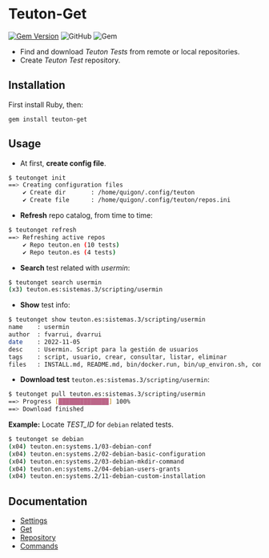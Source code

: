 # Teuton-Get

[![Gem Version](https://badge.fury.io/rb/teuton-get.svg)](https://badge.fury.io/rb/teuton-get)
![GitHub](https://img.shields.io/github/license/dvarrui/teuton-get)
![Gem](https://img.shields.io/gem/dv/teuton-get/0.2.4)

* Find and download _Teuton Tests_ from remote or local repositories.
* Create _Teuton Test_ repository.

## Installation

First install Ruby, then:

```
gem install teuton-get
```

## Usage

* At first, **create config file**.

```bash
$ teutonget init
==> Creating configuration files
    ✔ Create dir       : /home/quigon/.config/teuton
    ✔ Create file      : /home/quigon/.config/teuton/repos.ini
```

* **Refresh** repo catalog, from time to time:

```bash
$ teutonget refresh
==> Refreshing active repos
    ✔ Repo teuton.en (10 tests)
    ✔ Repo teuton.es (4 tests)
```

* **Search** test related with *usermin*:

```bash
$ teutonget search usermin
(x3) teuton.es:sistemas.3/scripting/usermin
```

* **Show** test info:

```bash
$ teutonget show teuton.es:sistemas.3/scripting/usermin
name    : usermin
author  : fvarrui, dvarrui
date    : 2022-11-05
desc    : Usermin. Script para la gestión de usuarios
tags    : script, usuario, crear, consultar, listar, eliminar
files   : INSTALL.md, README.md, bin/docker.run, bin/up_environ.sh, config.yaml, lib/docker/consultar.rb, lib/docker/eliminar.rb, lib/docker/help.rb, lib/docker/listar.rb, lib/docker/nuevo.rb, lib/vm/consultar.rb, lib/vm/eliminar.rb, lib/vm/help.rb, lib/vm/listar.rb, lib/vm/nuevo.rb, start.rb, tt-info.yaml, vagrant/install-software.sh, vagrant/profesor.rb, vm.rb, vm.yaml
```

* **Download test** `teuton.es:sistemas.3/scripting/usermin`:

```bash
$ teutonget pull teuton.es:sistemas.3/scripting/usermin
==> Progress [██████████████] 100%
==> Download finished
```

**Example:** Locate *TEST_ID* for `debian` related tests.

```bash
$ teutonget se debian
(x04) teuton.en:systems.1/03-debian-conf
(x04) teuton.en:systems.2/02-debian-basic-configuration
(x04) teuton.en:systems.2/03-debian-mkdir-command
(x04) teuton.en:systems.2/04-debian-users-grants
(x04) teuton.en:systems.2/11-debian-custom-installation
```

## Documentation

* [Settings](docs/settings.md)
* [Get](docs/get.md)
* [Repository](docs/repo.md)
* [Commands](docs/commands.md)
